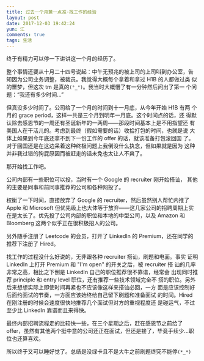 ```yaml
---
title: 过去一个月兼一点准·找工作的经验
layout: post
date: 2017-12-03 19:42:24
yun: 江
comments: true
tags: 生活
---
```


终于有精力可以停一下讲讲这一个月的经历了。

整个事情还要从十月二十四号说起：中午无预兆的被上司的上司叫到办公室，告
知因为公司业务调整，被裁员。我觉得大概每个拿着和拿过 H1B 的人都做过类
似的噩梦，但这次 tm 是真的`(°_°)`。我当时大概懵了有一分钟然后问出了第一
个问题：“我还有多少时间…”

但真没多少时间了。公司给了一个月的时间到十一月底，从今年开始 H1B 有两
个月的 grace period，这样一共是三个月到明年一月底。这个时间点的话，还
得默认除去感恩节的一周还有圣诞新年的一两周——那段时间基本上是不用指望还
有美国人在干活儿的。考虑到最终（假如需要的话）收拾打包的时间，也就是说
大体上如果到今年底还拿不到下一份工作的 offer 的话，就该准备打包滚回国
了。对于回国还是在这边呆着这种终极问题上我倒没什么执念，但如果就是因为
这种并非我过错的狗屁原因而被赶走的话未免也太让人不爽了。

那开始找工作吧。

公司内部有一些职位可以投，当时有一个 Google 的 recruiter 刚开始搭讪，
其他的主要是同事和前同事推荐的公司和各种网投了。

权衡了一下时间，直接放弃了 Google 的 recruiter，然后虽然别人帮忙内推了
Apple 和 Microsoft 但优先级上也大体等于放弃——这几家公司的招聘周期上实
在是太长了。优先投了公司内部的职位和本地的中型公司，以及 Amazon 和
Bloomberg 这两个似乎正在很积极招人的公司。

另外随手注册了 Leetcode 的会员，打开了 LinkedIn 的 Premium，还在同学的
推荐下注册了 Hired。

找工作的过程没什么好说的，无非跟各种 recruiter 搭讪，刷题和电面。事实
证明 LinkedIn 上打开 Premium 和 "I'm open" 的开关之后，被 recruiter 搭
讪的几率非常之高，相比之下倒是 LinkedIn 自己的职位推荐很不靠谱，经常会
出现同时推荐 principle 和 entry level 职位，还有推荐一些技术领域完全不
搭的职位。另外后来想想实际上即使时间再紧也不应该像这样来搭讪必回，一方
面是应该控制好后面约面试的节奏，一方面应该始终给自己留下刷题和准备面试
的时间。Hired 在刚注册的时候会速度很快地推荐几个面试但对方的重视程度还
是碰运气，不过至少比 LinkedIn 靠谱而且来得快。

最终内部招聘流程走的比较快一些，在三个星期之后，赶在感恩节之前给了
offer，虽然有其他两个挺中意的公司还正在面试，但还是接了，毕竟手续少…职
位也还算喜欢。

所以终于又可以睡好觉了。总结是没绿卡且不是大牛之前刷题终究不能停`(*_*)`

